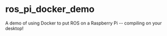 # ros_pi_docker_demo
A demo of using Docker to put ROS on a Raspberry Pi -- compiling on your desktop!
